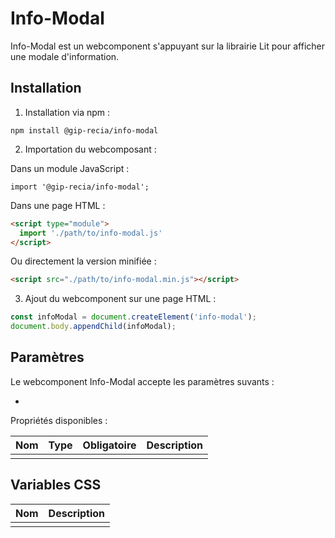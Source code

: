 # **Info-Modal**

Info-Modal est un webcomponent s'appuyant sur la librairie Lit pour afficher une modale d'information.

## **Installation**

1. Installation via npm :

```shell
npm install @gip-recia/info-modal
```

2. Importation du webcomposant :

Dans un module JavaScript :

```
import '@gip-recia/info-modal';
```

Dans une page HTML :

```html
<script type="module">
  import './path/to/info-modal.js'
</script>
```

Ou directement la version minifiée :

```html
<script src="./path/to/info-modal.min.js"></script>
```

3. Ajout du webcomponent sur une page HTML :

```js
const infoModal = document.createElement('info-modal');
document.body.appendChild(infoModal);
```

## **Paramètres**

Le webcomponent Info-Modal accepte les paramètres suvants :

- 

Propriétés disponibles :

| Nom    | Type   | Obligatoire | Description                                                                                                                   |
| ------ | ------ | ----------- | ----------------------------------------------------------------------------------------------------------------------------- |
|  |   |          |                                                                |                                           |


## **Variables CSS**

| Nom                         | Description                                                                                   |
| --------------------------- | --------------------------------------------------------------------------------------------- |
|   |            |


